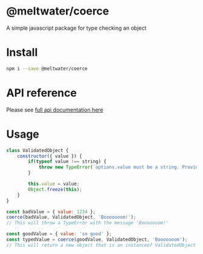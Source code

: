 # @meltwater/coerce

A simple javascript package for type checking an object

# Install

```bash
npm i --save @meltwater/coerce
```

# API reference

Please see [full api documentation here](docs/API.md)

# Usage

```javascript
class ValidatedObject {
    constructor({ value }) {
        if(typeof value !== string) {
            throw new TypeError(`options.value must be a string. Provided value: ${value}`);
        }

        this.value = value;
        Object.freeze(this);
    }
}

const badValue = { value: 1234 };
coerce(badValue, ValidatedObject, 'Booooooom!');
// This will throw a TypeError with the message 'Booooooom!'

const goodValue = { value: 'so good' };
const typedValue = coerce(goodValue, ValidatedObject, 'Booooooom');
// This will return a new object that is an instanceof ValidatedObject with typedValue.value === 'so good'
```

